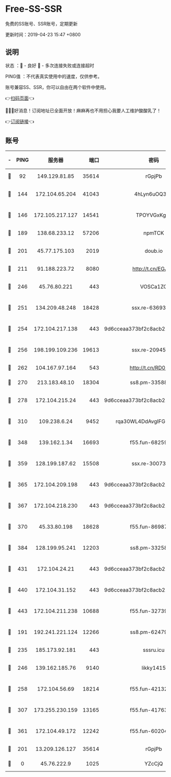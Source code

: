 # Free-SS-SSR

免费的SS账号、SSR账号，定期更新

更新时间：2019-04-23 15:47 +0800

## 说明

状态     ：🙂 - 良好 🙁 - 多次连接失败或连接超时

PING值   ：不代表真实使用中的速度，仅供参考。

账号兼容SS、SSR，你可以自由在两个软件中使用。

👉[扫码页面](https://liesauer.github.io/Free-SS-SSR/)👈

🎉🎉🎉好消息！订阅地址已全面开放！麻麻再也不用担心我要人工维护酸酸乳了！

👉[订阅链接](https://www.liesauer.net/yogurt/subscribe?ACCESS_TOKEN=DAYxR3mMaZAsaqUb)👈

## 账号

|-|PING|服务器|端口|密码|加密方式|区域|
|:----:|:----:|:-----:|-----:|:----:|:----:|:----:|
|🙂|92|149.129.81.85|35614|rGpjPb|rc4-md5|HK|
|🙂|144|172.104.65.204|41043|4hLyn6uOQ3hU|aes-256-cfb|JP|
|🙂|146|172.105.217.127|14541|TPOYVGxKglpi|aes-256-cfb|JP|
|🙂|189|138.68.233.12|57206|npmTCK|rc4-md5|US|
|🙂|201|45.77.175.103|2019|doub.io|aes-128-ctr|SG|
|🙂|211|91.188.223.72|8080|http://t.cn/EGJIyrl|rc4-md5|RU|
|🙂|246|45.76.80.221|443|VOSCa1ZG|aes-256-cfb|DE|
|🙂|251|134.209.48.248|18428|ssx.re-63693340|aes-256-cfb|US|
|🙂|254|172.104.217.138|443|9d6cceaa373bf2c8acb22e60b6a58be6|aes-256-cfb|US|
|🙂|256|198.199.109.236|19613|ssx.re-20945922|aes-256-cfb|US|
|🙂|262|104.167.97.164|543|http://t.cn/RD0D7sx|rc4-md5|CA|
|🙂|270|213.183.48.10|18304|ss8.pm-33588468|rc4-md5|RU|
|🙂|278|172.104.215.24|443|9d6cceaa373bf2c8acb22e60b6a58be6|aes-256-cfb|US|
|🙂|310|109.238.6.24|9452|rqa30WL4DdAvgIFG6Fs3znzTa|aes-256-cfb|FR|
|🙂|348|139.162.1.34|16693|f55.fun-68259533|aes-256-cfb|SG|
|🙂|359|128.199.187.62|15508|ssx.re-30073264|aes-256-cfb|SG|
|🙂|365|172.104.209.198|443|9d6cceaa373bf2c8acb22e60b6a58be6|aes-256-cfb|US|
|🙂|367|172.104.218.230|443|9d6cceaa373bf2c8acb22e60b6a58be6|aes-256-cfb|US|
|🙂|370|45.33.80.198|18628|f55.fun-86987032|aes-256-cfb|US|
|🙂|384|128.199.95.241|12203|ss8.pm-33258331|aes-256-cfb|SG|
|🙂|431|172.104.24.21|443|9d6cceaa373bf2c8acb22e60b6a58be6|aes-256-cfb|US|
|🙂|440|172.104.31.152|443|9d6cceaa373bf2c8acb22e60b6a58be6|aes-256-cfb|US|
|🙂|443|172.104.211.238|10688|f55.fun-32739231|aes-256-cfb|US|
|🙂|191|192.241.221.124|12266|ss8.pm-62479228|aes-256-cfb|US|
|🙂|235|185.173.92.181|443|sssru.icu|rc4-md5|RU|
|🙂|246|139.162.185.76|9140|likky1415|aes-256-cfb|DE|
|🙂|258|172.104.56.69|18214|f55.fun-42132790|aes-256-cfb|SG|
|🙂|307|173.255.230.159|13165|f55.fun-41763187|aes-256-cfb|US|
|🙂|361|172.104.49.172|12242|f55.fun-60204359|aes-256-cfb|SG|
|🙁|201|13.209.126.127|35614|rGpjPb|rc4-md5|KR|
|🙁|0|45.76.222.9|1025|YZcCjQ|rc4-md5|JP|
